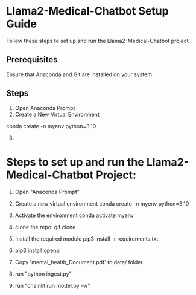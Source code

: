 # Llama2-Medical-Chatbot Setup Guide

Follow these steps to set up and run the Llama2-Medical-Chatbot project.


## Prerequisites
Ensure that Anaconda and Git are installed on your system.

## Steps
1. Open Anaconda Prompt
2. Create a New Virtual Environment

conda create -n myenv python=3.10

3. 








# Steps to set up and run the Llama2-Medical-Chatbot Project:

1. Open "Anaconda Prompt"

2. Create a new virtual environment
   conda create -n myenv python=3.10

3. Activate the environment
   conda activate myenv

4. clone the repo:
   git clone <the repo>

5. Install the required module
   pip3 install -r requirements.txt

6. pip3 install openai

7. Copy 'mental_health_Document.pdf' to data/ folder.

8. run "python ingest.py"

9. run "chainlit run model.py -w"
